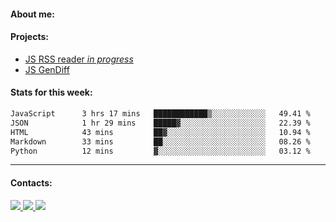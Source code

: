 #### About me:

#### Projects:
- [JS RSS reader *in progress*](https://github.com/GKoil/frontend-project-lvl3)
- [JS GenDiff](https://github.com/GKoil/GenDiff)

#### Stats for this week:
<!--START_SECTION:waka-->

```txt
JavaScript      3 hrs 17 mins   ████████████▒░░░░░░░░░░░░   49.41 %
JSON            1 hr 29 mins    █████▓░░░░░░░░░░░░░░░░░░░   22.39 %
HTML            43 mins         ██▓░░░░░░░░░░░░░░░░░░░░░░   10.94 %
Markdown        33 mins         ██░░░░░░░░░░░░░░░░░░░░░░░   08.26 %
Python          12 mins         ▓░░░░░░░░░░░░░░░░░░░░░░░░   03.12 %
```

<!--END_SECTION:waka-->
---
#### Contacts:

<a target='_blank' title='LinkedIn' href="https://www.linkedin.com/in/gkoil/">
  <img src="https://img.shields.io/badge/LinkedIn-0077B5?style=for-the-badge&logo=linkedin&logoColor=white" />
</a>
<a target='_blank' title='Telegram' href="https://t.me/gkoil">
  <img src="https://img.shields.io/badge/Telegram-2CA5E0?style=for-the-badge&logo=telegram&logoColor=white" />
</a>
<a target='_blank' title='Gmail' href="mailto: gk.grigorev@gmail.com">
  <img src="https://img.shields.io/badge/Gmail-D14836?style=for-the-badge&logo=gmail&logoColor=white" />
</a>

